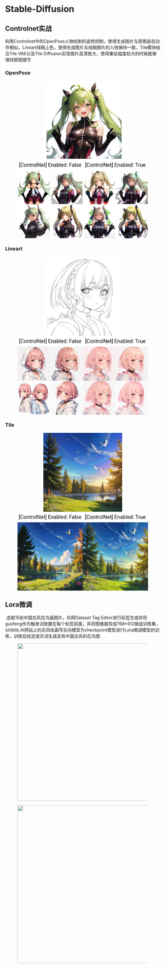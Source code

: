 # Stable-Diffusion

## Controlnet实战

​	利用Controlnet中的OpenPose人物绘制的姿势控制，使得生成图片与原图姿态动作相似，Lineart线稿上色，使得生成图片与线稿图片的人物保持一致，Tile模块结合Tile VAE以及Tile Diffusion实现图片高清放大，使得重绘幅度较大的时候能够保持原图细节

### OpenPose



<center>
<figure>
    <img src=".\pictures\openpose-1.png" align="center" width=256 height=256>
    <img src=".\pictures\openpose-2.png" align="center" width=512 height=256>
</figure>
</center>



### Lineart

<center>
<figure>
    <img src=".\pictures\lineart-1.png" align="center" width=256 height=256>
    <img src=".\pictures\lineart-2.png" align="center" width=512 height=256>
</figure>
</center>



### Tile

<center>
<figure>
    <img src=".\pictures\tile-1.png" align="center" width=256 height=256>
    <img src=".\pictures\tile-2.png" align="center" width=512 height=256>
</figure>
</center>





## Lora微调

​	选取15张中国古风花鸟画图片，利用Dataset Tag Editor进行标签生成并将guofeng作为触发词放置在每个标签前面，并将图像裁剪成768*512做成训练集，以liblib.AI网站上的古风绘画写实向模型为checkpoint模型进行Lora微调模型的训练，训练后给定提示词生成具有中国古风的花鸟图

<center>
<figure>
    <img src=".\pictures\lora-1.png" align="center" width=1028 height=512>
</figure>
</center>	

<center>
<figure>
    <img src=".\pictures\lora-2.png" align="center" width=1028 height=512>
</figure>
</center>	
